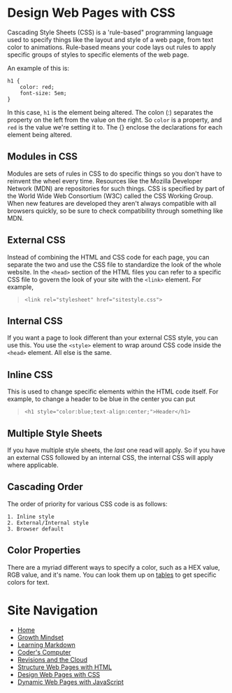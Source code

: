 # Design Web Pages with CSS
Cascading Style Sheets (CSS) is a 'rule-based" programming language used to specify things like the layout and style of a web page, from text color to animations. Rule-based means your code lays out rules to apply specific groups of styles to specific elements of the web page.

An example of this is:

```
h1 {
    color: red;
    font-size: 5em;
}
```

In this case, `h1` is the element being altered. The colon (:) separates the property on the left from the value on the right. So `color` is a property, and `red` is the value we're setting it to. The {} enclose the declarations for each element being altered.

## Modules in CSS
Modules are sets of rules in CSS to do specific things so you don't have to reinvent the wheel every time. Resources like the Mozilla Developer Network (MDN) are repositories for such things. CSS is specified by part of the World Wide Web Consortium (W3C) called the CSS Working Group. When new features are developed they aren't always compatible with all browsers quickly, so be sure to check compatibility through something like MDN.

## External CSS
Instead of combining the HTML and CSS code for each page, you can separate the two and use the CSS file to standardize the look of the whole website. In the `<head>` section of the HTML files you can refer to a specific CSS file to govern the look of your site with the `<link>` element. For example, 
> `<link rel="stylesheet" href="sitestyle.css">`

## Internal CSS
If you want a page to look different than your external CSS style, you can use this. You use the `<style>` element to wrap around CSS code inside the `<head>` element. All else is the same.

## Inline CSS
This is used to change specific elements within the HTML code itself. For example, to change a header to be blue in the center you can put

> `<h1 style="color:blue;text-align:center;">Header</h1>`

## Multiple Style Sheets
If you have multiple style sheets, the *last* one read will apply. So if you have an external CSS followed by an internal CSS, the internal CSS will apply where applicable.

## Cascading Order
The order of priority for various CSS code is as follows:
    
    1. Inline style
    2. External/Internal style
    3. Browser default

## Color Properties
There are a myriad different ways to specify a color, such as a HEX value, RGB value, and it's name. You can look them up on [tables](https://www.w3schools.com/cssref/css_colors.asp) to get specific colors for text.

# Site Navigation 
- [Home](README.md)
- [Growth Mindset](Growth_Mindset.md)
- [Learning Markdown](Learning_Markdown.md)
- [Coder's Computer](Coders_Computer.md)
- [Revisions and the Cloud](Revisions_and_the_Cloud.md)
- [Structure Web Pages with HTML](Structure_Web_Pages_with_HTML.md)
- [Design Web Pages with CSS](Design_Web_Pages_with_CSS.md)
- [Dynamic Web Pages with JavaScript](Dynamic_Web_Pages_with_JavaScript.md)